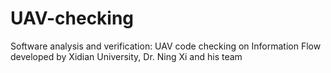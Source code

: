 # UAV-checking
Software analysis and verification: UAV code checking on Information Flow
developed by Xidian University, Dr. Ning Xi and his team
